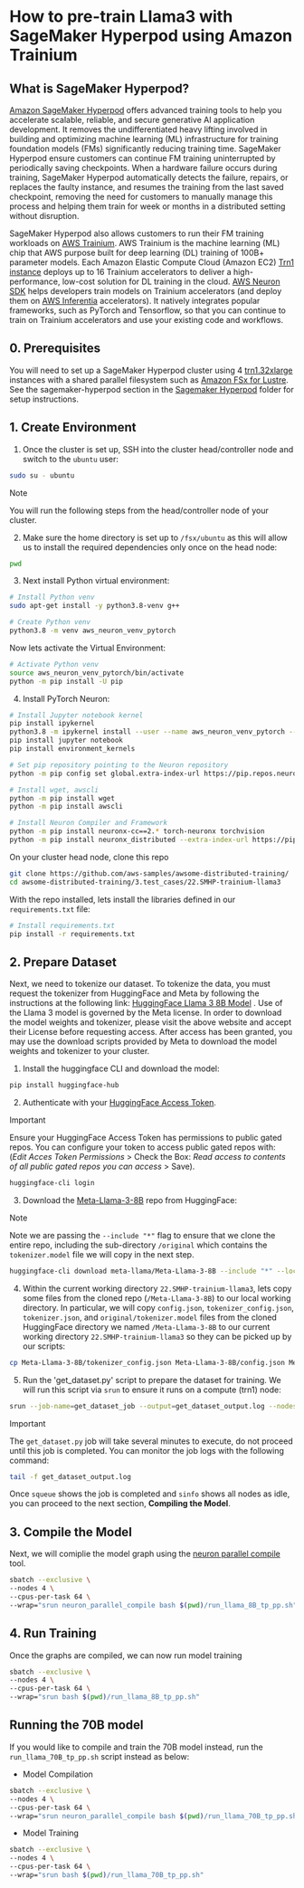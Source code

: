 # How to pre-train Llama3 with SageMaker Hyperpod using Amazon Trainium

## What is SageMaker Hyperpod?
[Amazon SageMaker Hyperpod](https://aws.amazon.com/sagemaker/hyperpod/) offers advanced training tools to help you accelerate scalable, reliable, and secure generative AI application development. It removes the undifferentiated heavy lifting involved in building and optimizing machine learning (ML) infrastructure for training foundation models (FMs) significantly reducing training time. SageMaker Hyperpod ensure customers can continue FM training uninterrupted by periodically saving checkpoints. When a hardware failure occurs during training, SageMaker Hyperpod automatically detects the failure, repairs, or replaces the faulty instance, and resumes the training from the last saved checkpoint, removing the need for customers to manually manage this process and helping them train for week or months in a distributed setting without disruption. 

SageMaker Hyperpod also allows customers to run their FM training workloads on [AWS Trainium](https://aws.amazon.com/machine-learning/trainium/). AWS Trainium is the machine learning (ML) chip that AWS purpose built for deep learning (DL) training of 100B+ parameter models. Each Amazon Elastic Compute Cloud (Amazon EC2) [Trn1 instance](https://aws.amazon.com/ec2/instance-types/trn1) deploys up to 16 Trainium accelerators to deliver a high-performance, low-cost solution for DL training in the cloud. [AWS Neuron SDK](https://aws.amazon.com/machine-learning/neuron/) helps developers train models on Trainium accelerators (and deploy them on [AWS Inferentia](https://aws.amazon.com/machine-learning/inferentia/) accelerators). It natively integrates popular frameworks, such as PyTorch and Tensorflow, so that you can continue to train on Trainium accelerators and use your existing code and workflows.

## 0. Prerequisites
You will need to set up a SageMaker Hyperpod cluster using 4 [trn1.32xlarge](https://aws.amazon.com/ec2/instance-types/trn1/) instances with a shared parallel filesystem such as [Amazon FSx for Lustre](https://docs.aws.amazon.com/fsx/latest/LustreGuide/getting-started.html).  See the sagemaker-hyperpod section in the [Sagemaker Hyperpod](https://github.com/aws-samples/awsome-distributed-training/tree/main/1.architectures/5.sagemaker-hyperpod) folder for setup instructions.  

## 1. Create Environment 

1. Once the cluster is set up, SSH into the cluster head/controller node and switch to the `ubuntu` user:
``` bash
sudo su - ubuntu
```
> [!NOTE]  
> You will run the following steps from the head/controller node of your cluster.

2. Make sure the home directory is set up to `/fsx/ubuntu` as this will allow us to install the required dependencies only once on the head node:

``` bash
pwd
```

3. Next install Python virtual environment:

``` bash
# Install Python venv 
sudo apt-get install -y python3.8-venv g++ 

# Create Python venv
python3.8 -m venv aws_neuron_venv_pytorch 
```

Now lets activate the Virtual Environment:
```bash
# Activate Python venv 
source aws_neuron_venv_pytorch/bin/activate 
python -m pip install -U pip 
```

4. Install PyTorch Neuron:

``` bash
# Install Jupyter notebook kernel
pip install ipykernel 
python3.8 -m ipykernel install --user --name aws_neuron_venv_pytorch --display-name "Python (torch-neuronx)"
pip install jupyter notebook
pip install environment_kernels

# Set pip repository pointing to the Neuron repository 
python -m pip config set global.extra-index-url https://pip.repos.neuron.amazonaws.com

# Install wget, awscli 
python -m pip install wget 
python -m pip install awscli 

# Install Neuron Compiler and Framework
python -m pip install neuronx-cc==2.* torch-neuronx torchvision
python -m pip install neuronx_distributed --extra-index-url https://pip.repos.neuron.amazonaws.com
```


On your cluster head node, clone this repo 
``` bash
git clone https://github.com/aws-samples/awsome-distributed-training/
cd awsome-distributed-training/3.test_cases/22.SMHP-trainium-llama3
```

With the repo installed, lets install the libraries defined in our `requirements.txt` file:

```bash
# Install requirements.txt 
pip install -r requirements.txt
```

## 2. Prepare Dataset

Next, we need to tokenize our dataset. To tokenize the data, you must request the tokenizer from HuggingFace and Meta by following the instructions at the following link: [HuggingFace Llama 3 8B Model](https://huggingface.co/meta-llama/Meta-Llama-3-8B) . Use of the Llama 3 model is governed by the Meta license. In order to download the model weights and tokenizer, please visit the above website and accept their License before requesting access. After access has been granted, you may use the download scripts provided by Meta to download the model weights and tokenizer to your cluster.

1. Install the huggingface CLI and download the model:

```bash
pip install huggingface-hub 
```

2. Authenticate with your [HuggingFace Access Token](https://huggingface.co/settings/tokens). 
> [!IMPORTANT]  
> Ensure your HuggingFace Access Token has permissions to public gated repos. You can configure your token to access public gated repos with: (*Edit Acces Token Permissions* > Check the Box: *Read access to contents of all public gated repos you can access* > Save).
```bash
huggingface-cli login
```
3. Download the [Meta-Llama-3-8B](https://huggingface.co/meta-llama/Meta-Llama-3-8B) repo from HuggingFace:
> [!NOTE]  
> Note we are passing the `--include "*"` flag to ensure that we clone the entire repo, including the sub-directory `/original` which contains the `tokenizer.model` file we will copy in the next step.
```bash
huggingface-cli download meta-llama/Meta-Llama-3-8B --include "*" --local-dir Meta-Llama-3-8B .
```


4. Within the current working directory `22.SMHP-trainium-llama3`, lets copy some files from the cloned repo (`/Meta-Llama-3-8B`) to our local working directory. In particular, we will copy `config.json`, `tokenizer_config.json`, `tokenizer.json`, and `original/tokenizer.model` files from the cloned HuggingFace directory we named `/Meta-Llama-3-8B` to our current working directory `22.SMHP-trainium-llama3` so they can be picked up by our scripts:

```bash
cp Meta-Llama-3-8B/tokenizer_config.json Meta-Llama-3-8B/config.json Meta-Llama-3-8B/tokenizer.json Meta-Llama-3-8B/original/tokenizer.model .
```

5. Run the 'get_dataset.py' script to prepare the dataset for training. We will run this script via `srun` to ensure it runs on a compute (trn1) node:

``` bash
srun --job-name=get_dataset_job --output=get_dataset_output.log --nodes=1 python get_dataset.py &
```

>[!IMPORTANT] 
>The `get_dataset.py` job will take several minutes to execute, do not proceed until this job is completed. You can monitor the job logs with the following command:
>```bash
>tail -f get_dataset_output.log 
>```
> Once `squeue` shows the job is completed and `sinfo` shows all nodes as idle, you can proceed to the next section, **Compiling the Model**.


## 3. Compile the Model

Next, we will comiplie the model graph using the [neuron parallel compile](https://awsdocs-neuron.readthedocs-hosted.com/en/latest/frameworks/torch/torch-neuronx/api-reference-guide/training/pytorch-neuron-parallel-compile.html#pytorch-neuronx-parallel-compile-cli) tool. 

``` bash
sbatch --exclusive \ 
--nodes 4 \
--cpus-per-task 64 \
--wrap="srun neuron_parallel_compile bash $(pwd)/run_llama_8B_tp_pp.sh"
```

## 4. Run Training

Once the graphs are compiled, we can now run model training

``` bash
sbatch --exclusive \
--nodes 4 \
--cpus-per-task 64 \
--wrap="srun bash $(pwd)/run_llama_8B_tp_pp.sh"
```

## Running the 70B model

If you would like to compile and train the 70B model instead, run the `run_llama_70B_tp_pp.sh` script instead as below:

- Model Compilation

``` bash
sbatch --exclusive \ 
--nodes 4 \
--cpus-per-task 64 \
--wrap="srun neuron_parallel_compile bash $(pwd)/run_llama_70B_tp_pp.sh"
```

- Model Training

``` bash
sbatch --exclusive \
--nodes 4 \
--cpus-per-task 64 \
--wrap="srun bash $(pwd)/run_llama_70B_tp_pp.sh"
```

